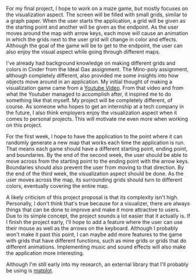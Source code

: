 For my final project, I hope to work on a maze game, but mostly focuses on the visualization aspect. The screen will be filled with small grids, similar to a graph paper. When the user starts the application, a grid will be given as the starting point and another will be given as the endpoint. As the user moves around the map with arrow keys, each move will cause an animation in which the grids next to the user grid will change in color and effects. Although the goal of the game will be to get to the endpoint, the user can also enjoy the visual aspect while going through different maps.

I've already had background knowledge on making different grids and colors in Cinder from the Ideal Gas assignment. The Mino-poly assignment, although completely different, also provided me some insights into how objects move around in an application. My initial thought of making a visualization game came from a [Youtube Video](https://www.youtube.com/watch?v=msttfIHHkak&ab_channel=Cl%C3%A9mentMihailescu). From that video and from what the Youtuber managed to accomplish after, it inspired me to do something like that myself. My project will be completely different, of course. As someone who hopes to get an internship at a tech company in the future, I also think employers enjoy the visualization aspect when it comes to personal projects. This will motivate me even more when working on this project.
  
For the first week, I hope to have the application to the point where it can randomly generate a new map that works each time the application is run. That means each game should have a different starting point, ending point, and boundaries. By the end of the second week, the user should be able to move across from the starting point to the ending point with the arrow keys. Boundaries should also prevent the user from moving to that direction. By the end of the third week, the visualization aspect should be done. As the user moves across the map, its surrounding grids should turn to different colors, eventually covering the entire map.
  
A likely criticism of this project proposal is that its complexity isn't high. Personally, I don't think that's true because for a visualizer, there are always things that can be done to improve and make it more attractive to users. Due to its simple concept, the project sounds a lot easier that it actually is. If I finish the project early, I'll hope to add a feature where the user can use their mouse as well as the arrows on the keyboard. Although I probably won't make it past this point, I can maybe add more features to the game with grids that have different functions, such as mine grids or grids that do different animations. Implementing music and sound effects will also make the application more interesting.
  
Although I'm still early into my research, an external library that I'll probably be using is 
[matplot](https://github.com/lava/matplotlib-cpp). 